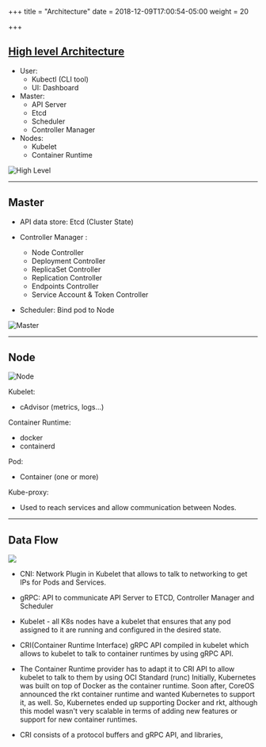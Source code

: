 +++
title = "Architecture"
date = 2018-12-09T17:00:54-05:00
weight = 20

+++

## [High level Architecture](https://kubernetes.io/docs/concepts/architecture/)

* User:
  * Kubectl (CLI tool)
  * UI: Dashboard
* Master:
  * API Server
  * Etcd
  * Scheduler
  * Controller Manager
* Nodes:
  * Kubelet
  * Container Runtime

![High Level](/images/arch/highlevel.png)

___

## Master

* API data store: Etcd (Cluster State)

* Controller Manager :
  * Node Controller
  * Deployment Controller
  * ReplicaSet Controller
  * Replication Controller
  * Endpoints Controller
  * Service Account & Token Controller
  
* Scheduler: Bind pod to Node

![Master](/images/arch//master.png)



___

## Node

![Node](/images/arch//node.png)

Kubelet:
  * cAdvisor (metrics, logs...)

Container Runtime:
  * docker
  * containerd

Pod:
  * Container (one or more)

Kube-proxy:
  * Used to reach services and allow communication between Nodes.

___

## Data Flow

![](/images/arch/flow.png)

* CNI: Network Plugin in Kubelet that allows to talk to networking to get IPs for Pods and Services.

* gRPC: API to communicate API Server to ETCD, Controller Manager and Scheduler

* Kubelet - all K8s nodes have a kubelet that ensures that any pod assigned to it are running and configured in the desired state.

* CRI(Container Runtime Interface) gRPC API compiled in kubelet which allows to kubelet to talk to container runtimes by using gRPC API.

* The Container Runtime provider has to adapt it to CRI API to allow kubelet to talk to them by using OCI Standard (runc)
Initially, Kubernetes was built on top of Docker as the container runtime. Soon after, CoreOS announced the rkt container runtime and wanted Kubernetes to support it, as well. So, Kubernetes ended up supporting Docker and rkt, although this model wasn't very scalable in terms of adding new features or support for new container runtimes.

* CRI consists of a protocol buffers and gRPC API, and libraries,

